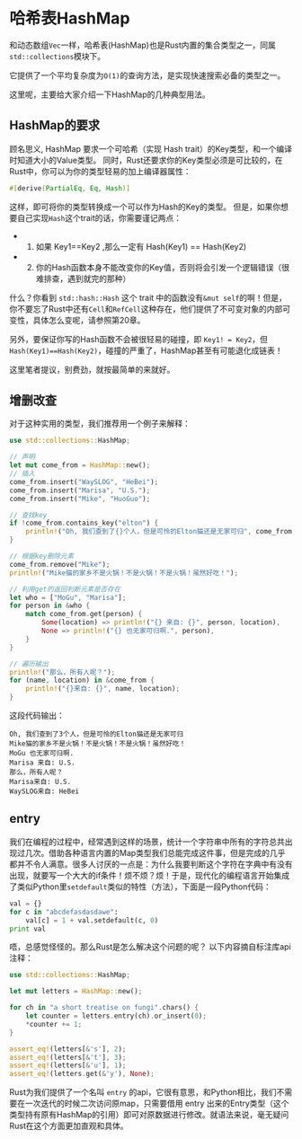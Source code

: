 # 哈希表HashMap

和动态数组`Vec`一样，哈希表(HashMap)也是Rust内置的集合类型之一，同属`std::collections`模块下。

它提供了一个平均复杂度为`O(1)`的查询方法，是实现快速搜索必备的类型之一。

这里呢，主要给大家介绍一下HashMap的几种典型用法。

## HashMap的要求

顾名思义, HashMap 要求一个可哈希（实现 Hash trait）的Key类型，和一个编译时知道大小的Value类型。
同时，Rust还要求你的Key类型必须是可比较的，在Rust中，你可以为你的类型轻易的加上编译器属性：

```rust
#[derive(PartialEq, Eq, Hash)]
```

这样，即可将你的类型转换成一个可以作为Hash的Key的类型。
但是，如果你想要自己实现`Hash`这个trait的话，你需要谨记两点：
* 1. 如果 Key1==Key2 ,那么一定有 Hash(Key1) == Hash(Key2)
* 2. 你的Hash函数本身不能改变你的Key值，否则将会引发一个逻辑错误（很难排查，遇到就完的那种）

什么？你看到 `std::hash::Hash` 这个 trait 中的函数没有`&mut self`的啊！但是，你不要忘了Rust中还有`Cell`和`RefCell`这种存在，他们提供了不可变对象的内部可变性，具体怎么变呢，请参照第20章。

另外，要保证你写的Hash函数不会被很轻易的碰撞，即 `Key1! = Key2`，但 `Hash(Key1)==Hash(Key2)`，碰撞的严重了，HashMap甚至有可能退化成链表！

这里笔者提议，别费劲，就按最简单的来就好。

## 增删改查

对于这种实用的类型，我们推荐用一个例子来解释：

```rust
use std::collections::HashMap;

// 声明
let mut come_from = HashMap::new();
// 插入
come_from.insert("WaySLOG", "HeBei");
come_from.insert("Marisa", "U.S.");
come_from.insert("Mike", "HuoGuo");

// 查找key
if !come_from.contains_key("elton") {
    println!("Oh, 我们查到了{}个人，但是可怜的Elton猫还是无家可归", come_from.len());
}

// 根据key删除元素
come_from.remove("Mike");
println!("Mike猫的家乡不是火锅！不是火锅！不是火锅！虽然好吃！");

// 利用get的返回判断元素是否存在
let who = ["MoGu", "Marisa"];
for person in &who {
    match come_from.get(person) {
        Some(location) => println!("{} 来自: {}", person, location),
        None => println!("{} 也无家可归啊.", person),
    }
}

// 遍历输出
println!("那么，所有人呢？");
for (name, location) in &come_from {
    println!("{}来自: {}", name, location);
}
```

这段代码输出：
```
Oh, 我们查到了3个人，但是可怜的Elton猫还是无家可归
Mike猫的家乡不是火锅！不是火锅！不是火锅！虽然好吃！
MoGu 也无家可归啊.
Marisa 来自: U.S.
那么，所有人呢？
Marisa来自: U.S.
WaySLOG来自: HeBei
```

## entry

我们在编程的过程中，经常遇到这样的场景，统计一个字符串中所有的字符总共出现过几次。借助各种语言内置的Map类型我们总能完成这件事，但是完成的几乎都并不令人满意。很多人讨厌的一点是：为什么我要判断这个字符在字典中有没有出现，就要写一个大大的if条件！烦不烦？烦！于是，现代化的编程语言开始集成了类似Python里`setdefault`类似的特性（方法），下面是一段Python代码：

```python
val = {}
for c in "abcdefasdasdawe":
    val[c] = 1 + val.setdefault(c, 0)
print val
```

唔，总感觉怪怪的。那么Rust是怎么解决这个问题的呢？
以下内容摘自标注库api注释：

```rust
use std::collections::HashMap;

let mut letters = HashMap::new();

for ch in "a short treatise on fungi".chars() {
    let counter = letters.entry(ch).or_insert(0);
    *counter += 1;
}

assert_eq!(letters[&'s'], 2);
assert_eq!(letters[&'t'], 3);
assert_eq!(letters[&'u'], 1);
assert_eq!(letters.get(&'y'), None);
```

Rust为我们提供了一个名叫 `entry` 的api，它很有意思，和Python相比，我们不需要在一次迭代的时候二次访问原map，只需要借用 entry 出来的Entry类型（这个类型持有原有HashMap的引用）即可对原数据进行修改。就语法来说，毫无疑问Rust在这个方面更加直观和具体。
